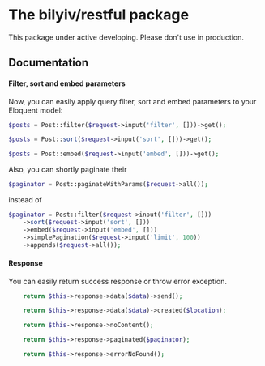 # The bilyiv/restful package
This package under active developing. Please don't use in production.

## Documentation

#### Filter, sort and embed parameters
Now, you can easily apply query filter, sort and embed parameters to  your Eloquent  model:

```php
$posts = Post::filter($request->input('filter', []))->get();
```

```php
$posts = Post::sort($request->input('sort', []))->get();
```

```php
$posts = Post::embed($request->input('embed', []))->get();
```

Also, you can shortly paginate their
 
```php
$paginator = Post::paginateWithParams($request->all());
```

instead of

```php
$paginator = Post::filter($request->input('filter', []))
    ->sort($request->input('sort', []))
    ->embed($request->input('embed', []))
    ->simplePagination($request->input('limit', 100))
    ->appends($request->all());
```

#### Response
You can easily return success response or throw error exception.

```php
    return $this->response->data($data)->send();
```

```php
    return $this->response->data($data)->created($location);
```

```php
    return $this->response->noContent();
```

```php
    return $this->response->paginated($paginator);
```

```php
    return $this->response->errorNoFound();
```